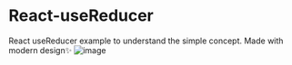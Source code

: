 # React-useReducer
React useReducer example to understand the simple concept. Made with modern design✨
![image](https://user-images.githubusercontent.com/108668583/198380216-db04e956-94e6-4119-b04c-2fb22b888d81.png)
